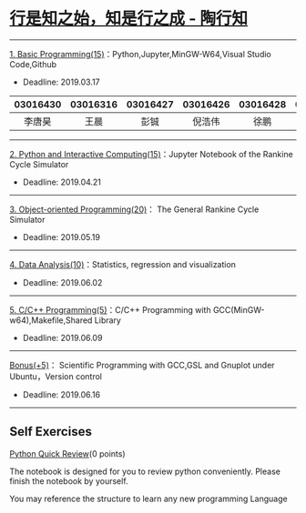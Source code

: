 # [行是知之始，知是行之成 - 陶行知](http://yuedu.163.com/source/2963f558d8cc47dda31faa19c4e776e9_4)

---

[1. Basic Programming(15)](./P1)：Python,Jupyter,MinGW-W64,Visual Studio Code,Github

* Deadline: 2019.03.17

|03016430 | 03016316 | 03016427 | 03016426 | 03016428 | 03016404 |03016331 |03016401 | 
|:-------:|:--------:|:--------:|:--------:|:--------:|:--------:|:--------:|:------:|
| 李唐昊  |  王晨     |    彭铖  | 倪浩伟    | 徐鹏     |  王雨萱   | 王馨铁   |  陈美君 |

---

[2. Python and Interactive Computing(15)](./P2)：Jupyter Notebook of the Rankine Cycle Simulator 

* Deadline: 2019.04.21

---

[3. Object-oriented Programming(20)](./P3)： The General Rankine Cycle Simulator

* Deadline: 2019.05.19
---

[4. Data Analysis(10)](./P4)：Statistics, regression and visualization

* Deadline: 2019.06.02

---

[5. C/C++ Programming(5)](./P5)：C/C++ Programming with GCC(MinGW-w64),Makefile,Shared Library

* Deadline: 2019.06.09
---

[Bonus(+5)](./Bonus)： Scientific Programming with GCC,GSL and Gnuplot under Ubuntu，Version control

* Deadline: 2019.06.16

---

## Self Exercises

[Python Quick Review](./self-exercises)(0  points)

The notebook is designed for you to review python conveniently. Please finish the notebook by yourself.

You may reference the structure to learn any new programming Language

